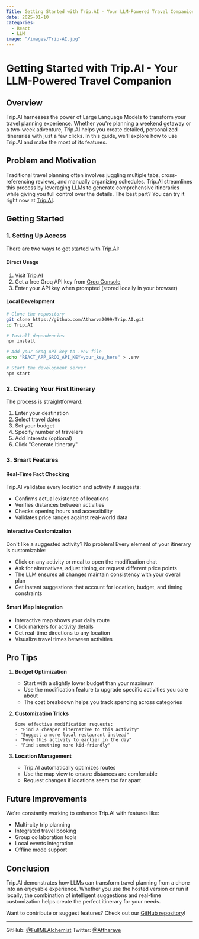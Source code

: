 ```yaml
---
Title: Getting Started with Trip.AI - Your LLM-Powered Travel Companion
date: 2025-01-10
categories:
  - React
  - LLM
image: "/images/Trip-AI.jpg"
---
```


# Getting Started with Trip.AI - Your LLM-Powered Travel Companion

## Overview
Trip.AI harnesses the power of Large Language Models to transform your travel planning experience. Whether you're planning a weekend getaway or a two-week adventure, Trip.AI helps you create detailed, personalized itineraries with just a few clicks. In this guide, we'll explore how to use Trip.AI and make the most of its features.

## Problem and Motivation
Traditional travel planning often involves juggling multiple tabs, cross-referencing reviews, and manually organizing schedules. Trip.AI streamlines this process by leveraging LLMs to generate comprehensive itineraries while giving you full control over the details. The best part? You can try it right now at [Trip.AI](https://atharva2099.github.io/Trip.AI/).

## Getting Started

### 1. Setting Up Access
There are two ways to get started with Trip.AI:

#### Direct Usage
1. Visit [Trip.AI](https://atharva2099.github.io/Trip.AI/)
2. Get a free Groq API key from [Groq Console](https://console.groq.com/keys)
3. Enter your API key when prompted (stored locally in your browser)

#### Local Development
```bash
# Clone the repository
git clone https://github.com/Atharva2099/Trip.AI.git
cd Trip.AI

# Install dependencies
npm install

# Add your Groq API key to .env file
echo "REACT_APP_GROQ_API_KEY=your_key_here" > .env

# Start the development server
npm start
```

### 2. Creating Your First Itinerary
The process is straightforward:

1. Enter your destination
2. Select travel dates
3. Set your budget
4. Specify number of travelers
5. Add interests (optional)
6. Click "Generate Itinerary"

### 3. Smart Features

#### Real-Time Fact Checking
Trip.AI validates every location and activity it suggests:
- Confirms actual existence of locations
- Verifies distances between activities
- Checks opening hours and accessibility
- Validates price ranges against real-world data

#### Interactive Customization
Don't like a suggested activity? No problem! Every element of your itinerary is customizable:
- Click on any activity or meal to open the modification chat
- Ask for alternatives, adjust timing, or request different price points
- The LLM ensures all changes maintain consistency with your overall plan
- Get instant suggestions that account for location, budget, and timing constraints

#### Smart Map Integration
- Interactive map shows your daily route
- Click markers for activity details
- Get real-time directions to any location
- Visualize travel times between activities

## Pro Tips

1. **Budget Optimization**
   - Start with a slightly lower budget than your maximum
   - Use the modification feature to upgrade specific activities you care about
   - The cost breakdown helps you track spending across categories

2. **Customization Tricks**
   ```text
   Some effective modification requests:
   - "Find a cheaper alternative to this activity"
   - "Suggest a more local restaurant instead"
   - "Move this activity to earlier in the day"
   - "Find something more kid-friendly"
   ```

3. **Location Management**
   - Trip.AI automatically optimizes routes
   - Use the map view to ensure distances are comfortable
   - Request changes if locations seem too far apart

## Future Improvements
We're constantly working to enhance Trip.AI with features like:
- Multi-city trip planning
- Integrated travel booking
- Group collaboration tools
- Local events integration
- Offline mode support

## Conclusion
Trip.AI demonstrates how LLMs can transform travel planning from a chore into an enjoyable experience. Whether you use the hosted version or run it locally, the combination of intelligent suggestions and real-time customization helps create the perfect itinerary for your needs.

Want to contribute or suggest features? Check out our [GitHub repository](https://github.com/Atharva2099/Trip.AI)!

---
GitHub: [@FullMLAlchemist](https://github.com/Atharva2099)
Twitter: [@Attharave](https://x.com/attharave)
